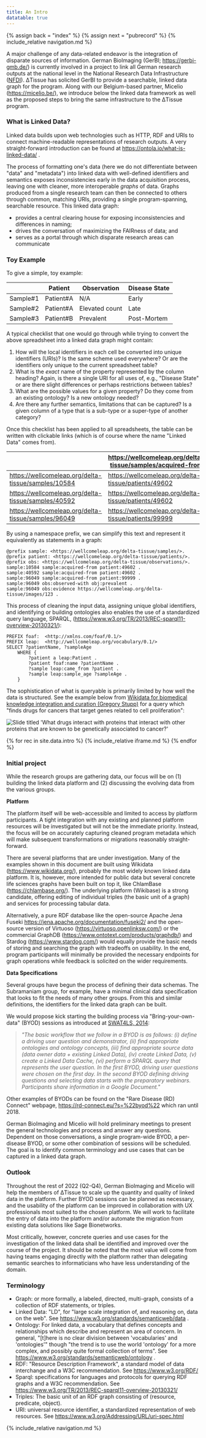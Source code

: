 ```yaml
---
title: An Intro
datatable: true
---
```


{% assign back = "index" %}
{% assign next = "pubrecord" %}
{% include_relative navigation.md %}

A major challenge of any data-related endeavor is the integration of
disparate sources of information. German BioImaging (GerBI;
<https://gerbi-gmb.de/>) is currently involved in a project to link all German
research outputs at the national level in the National Research Data
Infrastructure ([NFDI](https://www.nfdi.de/)). ΔTissue has solicited GerBI to
provide a searchable, linked data graph for the program. Along with our
Belgium-based partner, Micelio (<https://micelio.be/>), we introduce below the
linked data framework as well as the proposed steps to bring the same
infrastructure to the ΔTissue program.

### What is Linked Data?

Linked data builds upon web technologies such as HTTP, RDF and URIs to connect
machine-readable representations of research outputs. A very straight-forward
introduction can be found at <https://ontola.io/what-is-linked-data/> .

The process of formatting one's data (here we do not differentiate between
"data" and "metadata") into linked data with well-defined identifiers and
semantics exposes inconsistencies early in the data acquisition process,
leaving one with cleaner, more interoperable *graphs* of data. Graphs produced
from a single research team can then be connected to others through common,
matching URIs, providing a single program-spanning, searchable resource. This
linked data graph:

-  provides a central clearing house for exposing inconsistencies and differences in naming;
-  drives the conversation of maximizing the FAIRness of data; and
-  serves as a portal through which disparate research areas can communicate

### Toy Example

To give a simple, toy example:

|            | Patient    | Observation    | Disease State |
| ---------- | ---------- | -------------- | ------------- |
| Sample\#1  | Patient\#A | N/A            | Early         |
| Sample\#2  | Patient\#A | Elevated count | Late          |
| Sample\#3  | Patient\#B | Prevalent      | Post-Mortem   |

A typical checklist that one would go through while trying to convert the above
spreadsheet into a linked data graph might contain:

1.  How will the local identifiers in each cell be converted into unique
    identifiers (URIs)? Is the same scheme used everywhere? Or are the
    identifiers only unique to the current spreadsheet table?
2.  What is the *exact* name of the property represented by the column heading?
    Again, is there a single URI for all uses of, e.g., "Disease State" or are
    there slight differences or perhaps restrictions between tables?
3.  What are the possible values for a given property? Do they come from an
    existing ontology? Is a new ontology needed?
4.  Are there any further semantics, limitations that can be captured? Is a
    given column of a type that is a sub-type or a super-type of another
    category?

Once this checklist has been applied to all spreadsheets, the table can be
written with clickable links (which is of course where the name "Linked Data"
comes from).

|                                                       | <https://wellcomeleap.org/delta-tissue/samples/acquired-from> |      |
|-------------------------------------------------------|---------------------------------------------------------------|------|
| <https://wellcomeleap.org/delta-tissue/samples/10584> | <https://wellcomeleap.org/delta-tissue/patients/49602>        | Etc. |
| <https://wellcomeleap.org/delta-tissue/samples/40592> | <https://wellcomeleap.org/delta-tissue/patients/49602>        | Etc. |
| <https://wellcomeleap.org/delta-tissue/samples/96049> | <https://wellcomeleap.org/delta-tissue/patients/99999>        | Etc. |

By using a namespace prefix, we can simplify this text and represent it
equivalently as statements in a graph:

```ttl
@prefix sample: <https://wellcomeleap.org/delta-tissue/samples/>.
@prefix patient: <https://wellcomeleap.org/delta-tissue/patients/>.
@prefix obs: <https://wellcomeleap.org/delta-tissue/observations/>.
sample:10584 sample:acquired-from patient:49602 .
sample:40592 sample:acquired-from patient:49602 .
sample:96049 sample:acquired-from patient:99999 .
sample:96049 obs:observed-with obj:prevalent .
sample:96049 obs:evidence https://wellcomeleap.org/delta-tissue/images/123 .
```

This process of cleaning the input data, assigning unique global identifiers,
and identifying or building ontologies also enables the use of a standardized
query language, SPARQL,
(<https://www.w3.org/TR/2013/REC-sparql11-overview-20130321/>):

```sparql
PREFIX foaf:  <http://xmlns.com/foaf/0.1/>
PREFIX leap:  <http://wellcomeleap.org/vocabulary/0.1/>
SELECT ?patientName, ?sampleAge
	WHERE {
		?patient a leap:Patient .
		?patient foaf:name ?patientName .
		?sample leap:came_from ?patient .
		?sample leap:sample_age ?sampleAge .
	}
```

The sophistication of what is queryable is primarily limited by how well
the data is structured. See the example below from
[Wikidata for biomedical knowledge integration and curation (Gregory Stupp)](https://docs.google.com/presentation/d/1j5h5IwYM3ybRfU6T4E90UiqmNB23qQImQr5lvqRwP7g/edit#slide=id.g2dfcfa5dd2_0_107)
for a query which "finds drugs for cancers that target genes related to
cell proliferation":

<img src="{{site.baseurl}}/images/drugs-slide.png"
    alt="Slide titled 'What drugs interact with proteins that interact with other proteins that are known to be genetically associated to cancer?'"/>

{% for rec in site.data.intro %}
{% include_relative iframe.md %}
{% endfor %}

### Initial project

While the research groups are gathering data, our focus will be on (1)
building the linked data platform and (2) discussing the evolving data
from the various groups.

**Platform**

The platform itself will be web-accessible and limited to access by
platform participants. A tight integration with any existing and planned
platform resources will be investigated but will not be the immediate
priority. Instead, the focus will be on accurately capturing cleaned
program metadata which will make subsequent transformations or
migrations reasonably straight-forward.

There are several platforms that are under investigation. Many of the
examples shown in this document are built using Wikidata
(<https://www.wikidata.org/>), probably the most widely known linked
data platform. It is, however, more intended for public data but several
concrete life sciences graphs have been built on top it, like ChlamBase
(<https://chlambase.org/>). The underlying platform (Wikibase) is a
strong candidate, offering editing of individual triples (the basic unit
of a graph) and services for processing tabular data.

Alternatively, a pure RDF database like the open-source Apache Jena Fuseki https://jena.apache.org/documentation/fuseki2/
and the open-source version of Virtuoso 
(<https://virtuoso.openlinksw.com/>) or the commercial GraphDB
(<https://www.ontotext.com/products/graphdb/>) and Stardog
(<https://www.stardog.com/>) would equally provide the basic needs of
storing and searching the graph with tradeoffs on usability. In the end,
program participants will minimally be provided the necessary endpoints
for graph operations while feedback is solicited on the wider
requirements.

**Data Specifications**

Several groups have begun the process of defining their data schemas.
The Subramaniam group, for example, have a minimal clinical data
specification that looks to fit the needs of many other groups. From
this and similar definitions, the identifiers for the linked data graph
can be built.

We would propose kick starting the building process via "Bring-your-own-data"
(BYOD) sessions as introduced at [SWAT4LS, 2014](http://ceur-ws.org/Vol-1320/paper_36.pdf):

> *"The basic workflow that we follow in a BYOD is as follows: (i)
> define a driving user question and demonstrator, (ii) find appropriate
> ontologies and ontology concepts, (iii) find appropriate source data
> (data owner data + existing Linked Data), (iv) create Linked Data, (v)
> create a Linked Data Cache, (vi) perform a SPARQL query that
> represents the user question. In the first BYOD, driving user
> questions were chosen on the first day. In the second BYOD defining
> driving questions and selecting data starts with the preparatory
> webinars. Participants share information in a Google Document."*

Other examples of BYODs can be found on the "Rare Disease (RD) Connect"
webpage, <https://rd-connect.eu/?s=%22byod%22> which ran until 2018.

German BioImaging and Micelio will hold preliminary meetings to present the
general technologies and process and answer any questions. Dependent on those
conversations, a single program-wide BYOD, a per-disease BYOD, or some other
combination of sessions will be scheduled. The goal is to identify common
terminology and use cases that can be captured in a linked data graph.

### Outlook

Throughout the rest of 2022 (Q2-Q4), German BioImaging and Micelio will
help the members of ΔTissue to scale up the quantity and quality of
linked data in the platform. Further BYOD sessions can be planned as
necessary, and the usability of the platform can be improved in
collaboration with UX professionals most suited to the chosen platform.
We will work to facilitate the entry of data into the platform and/or
automate the migration from existing data solutions like Sage
Bionetworks.

Most critically, however, concrete queries and use cases for the
investigation of the linked data shall be identified and improved over
the course of the project. It should be noted that the most value will
come from having teams engaging directly with the platform rather than
delegating semantic searches to informaticians who have less
understanding of the domain.

### Terminology
* Graph: or more formally, a labeled, directed, multi-graph, consists of a collection of RDF statements, or triples. 
* Linked Data: "LD", for "large scale integration of, and reasoning on, data on the web". See <https://www.w3.org/standards/semanticweb/data> .
* Ontology: For linked data, a vocabulary that defines concepts and relationships which describe and represent an area of concern. In general, "\[t\]here is no clear division between 'vocabularies' and 'ontologies'" though "the trend is to use the world 'ontology' for a more complex, and possibly quite formal collection of terms". See <https://www.w3.org/standards/semanticweb/ontology> .
* RDF: "Resource Description Framework", a standard model of data interchange and a W3C recommendation. See <https://www.w3.org/RDF/> 
* Sparql: specifications for languages and protocols for querying RDF graphs and a W3C recommendation. See <https://www.w3.org/TR/2013/REC-sparql11-overview-20130321/> 
* Triples: The basic unit of an RDF graph consisting of (resource, predicate, object).
* URI: universal resource identifier, a standardized representation of web resources. See <https://www.w3.org/Addressing/URL/uri-spec.html> 

{% include_relative navigation.md %}
